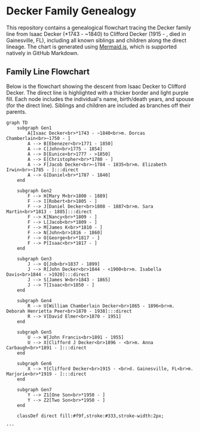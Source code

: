 # Decker Family Genealogy

This repository contains a genealogical flowchart tracing the Decker family line from Isaac Decker (*1743 - ~1840) to Clifford Decker (1915 - , died in Gainesville, FL), including all known siblings and children along the direct lineage. The chart is generated using [Mermaid.js](https://mermaid-js.github.io/), which is supported natively in GitHub Markdown.

## Family Line Flowchart

Below is the flowchart showing the descent from Isaac Decker to Clifford Decker. The direct line is highlighted with a thicker border and light purple fill. Each node includes the individual's name, birth/death years, and spouse (for the direct line). Siblings and children are included as branches off their parents.

```mermaid
graph TD
    subgraph Gen1
        A[Isaac Decker<br>*1743 - ~1840<br>m. Dorcas Chamberlain<br>~1750 - ]
        A --> B[Ebenezer<br>1771 - 1850]
        A --> C[John<br>1775 - 1854]
        A --> D[Eunice<br>1777 - >1850]
        A --> E[Christopher<br>*1780 - ]
        A --> F[Jacob Decker<br>~1784 - 1835<br>m. Elizabeth Irwin<br>~1785 - ]:::direct
        A --> G[Daniel<br>*1787 - 1840]
    end

    subgraph Gen2
        F --> H[Mary M<br>1800 - 1889]
        F --> I[Robert<br>1805 - ]
        F --> J[Daniel Decker<br>1808 - 1887<br>m. Sara Martin<br>*1813 - 1885]:::direct
        F --> K[Nancy<br>*1809 - ]
        F --> L[Jacob<br>*1809 - ]
        F --> M[James K<br>*1810 - ]
        F --> N[John<br>1816 - 1860]
        F --> O[George<br>*1817 - ]
        F --> P[Isaac<br>*1817 - ]
    end

    subgraph Gen3
        J --> Q[Job<br>1837 - 1899]
        J --> R[John Decker<br>1844 - <1900<br>m. Isabella Davis<br>1844 - >1920]:::direct
        J --> S[James W<br>1843 - 1865]
        J --> T[Isaac<br>1850 - ]
    end

    subgraph Gen4
        R --> U[William Chamberlain Decker<br>1865 - 1896<br>m. Deborah Henrietta Peer<br>1870 - 1938]:::direct
        R --> V[David Elmer<br>1870 - 1951]
    end

    subgraph Gen5
        U --> W[John Francis<br>1891 - 1955]
        U --> X[Clifford J Decker<br>1896 - <br>m. Anna Carbaugh<br>*1891 - ]:::direct
    end

    subgraph Gen6
        X --> Y[Clifford Decker<br>1915 - <br>d. Gainesville, FL<br>m. Marjorie<br>*1919 - ]:::direct
    end

    subgraph Gen7
        Y --> Z1[One Son<br>*1950 - ]
        Y --> Z2[Two Son<br>*1950 - ]
    end

    classDef direct fill:#f9f,stroke:#333,stroke-width:2px;

'''
